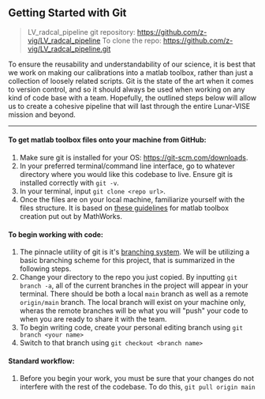 ## Getting Started with Git

>LV_radcal_pipeline git repository: https://github.com/z-vig/LV_radcal_pipeline
>To clone the repo: https://github.com/z-vig/LV_radcal_pipeline.git

To ensure the reusability and understandability of our science, it is best that we work on making our calibrations into a matlab toolbox, rather than just a collection of loosely related scripts. Git is the state of the art when it comes to version control, and so it should always be used when working on any kind of code base with a team. Hopefully, the outlined steps below will allow us to create a cohesive pipeline that will last through the entire Lunar-VISE mission and beyond.

---

#### To get matlab toolbox files onto your machine from GitHub:

1. Make sure git is installed for your OS: https://git-scm.com/downloads. 
2. In your preferred terminal/command line interface, go to whatever directory where you would like this codebase to live. Ensure git is installed correctly with `git -v`.
3. In your terminal, input `git clone <repo url>`.
4. Once the files are on your local machine, familiarize yourself with the files structure. It is based on [these guidelines](https://github.com/mathworks/toolboxdesign) for matlab toolbox creation put out by MathWorks.

#### To begin working with code:
1. The pinnacle utility of git is it's [branching system](https://git-scm.com/book/en/v2/Git-Branching-Branches-in-a-Nutshell). We will be utilizing a basic branching scheme for this project, that is summarized in the following steps.
2. Change your directory to the repo you just copied. By inputting `git branch -a`, all of the current branches in the project will appear in your terminal. There should be both a local `main` branch as well as a remote `origin/main` branch. The local branch will exist on your machine only, wheras the remote branches will be what you will "push" your code to when you are ready to share it with the team.
3. To begin writing code, create your personal editing branch using `git branch <your name>`
4. Switch to that branch using `git checkout <branch name>`

#### Standard workflow:
1. Before you begin your work, you must be sure that your changes do not interfere with the rest of the codebase. To do this, `git pull origin main`
